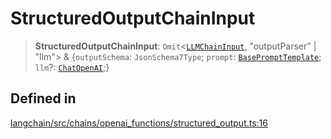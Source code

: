 StructuredOutputChainInput
==========================

> **StructuredOutputChainInput**: `Omit`<[`LLMChainInput`](/docs/api/chains/interfaces/LLMChainInput), "outputParser" | "llm"\> & {`outputSchema`: `JsonSchema7Type`; `prompt`: [`BasePromptTemplate`](/docs/api/prompts/classes/BasePromptTemplate); `llm`?: [`ChatOpenAI`](/docs/api/chat_models_openai/classes/ChatOpenAI);}

Defined in[](#defined-in "Direct link to Defined in")
------------------------------------------------------

[langchain/src/chains/openai\_functions/structured\_output.ts:16](https://github.com/hwchase17/langchainjs/blob/1c1274d/langchain/src/chains/openai_functions/structured_output.ts#L16)